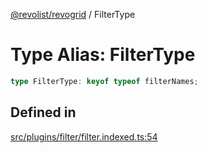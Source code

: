 [@revolist/revogrid](README.md) / FilterType

# Type Alias: FilterType

```ts
type FilterType: keyof typeof filterNames;
```

## Defined in

[src/plugins/filter/filter.indexed.ts:54](https://github.com/revolist/revogrid/blob/5e3002471d0c6a5af7f60949f39b6639df457ad1/src/plugins/filter/filter.indexed.ts#L54)
